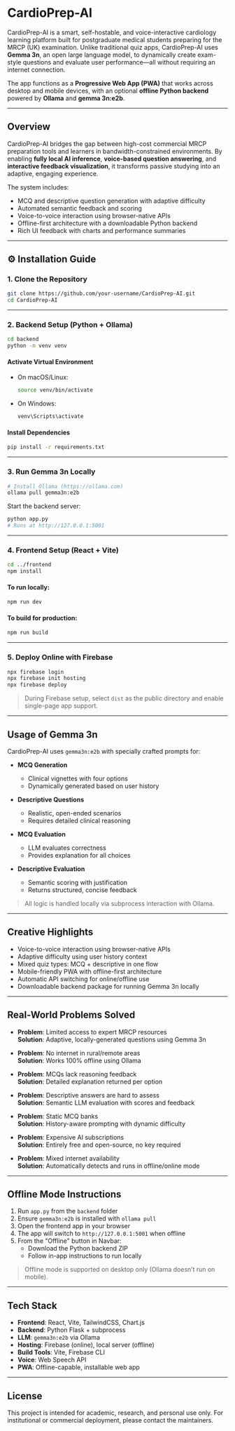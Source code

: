 # CardioPrep-AI

CardioPrep-AI is a smart, self-hostable, and voice-interactive cardiology learning platform built for postgraduate medical students preparing for the MRCP (UK) examination. Unlike traditional quiz apps, CardioPrep-AI uses **Gemma 3n**, an open large language model, to dynamically create exam-style questions and evaluate user performance—all without requiring an internet connection.

The app functions as a **Progressive Web App (PWA)** that works across desktop and mobile devices, with an optional **offline Python backend** powered by **Ollama** and **gemma 3n:e2b**.

---

## Overview

CardioPrep-AI bridges the gap between high-cost commercial MRCP preparation tools and learners in bandwidth-constrained environments. By enabling **fully local AI inference**, **voice-based question answering**, and **interactive feedback visualization**, it transforms passive studying into an adaptive, engaging experience.

The system includes:
- MCQ and descriptive question generation with adaptive difficulty
- Automated semantic feedback and scoring
- Voice-to-voice interaction using browser-native APIs
- Offline-first architecture with a downloadable Python backend
- Rich UI feedback with charts and performance summaries

---

## ⚙️ Installation Guide

### 1. Clone the Repository

```bash
git clone https://github.com/your-username/CardioPrep-AI.git
cd CardioPrep-AI
```

---

### 2. Backend Setup (Python + Ollama)

```bash
cd backend
python -m venv venv
```

#### Activate Virtual Environment

- On macOS/Linux:

  ```bash
  source venv/bin/activate
  ```

- On Windows:

  ```bash
  venv\Scripts\activate
  ```

#### Install Dependencies

```bash
pip install -r requirements.txt
```

---

### 3. Run Gemma 3n Locally

```bash
# Install Ollama (https://ollama.com)
ollama pull gemma3n:e2b
```

Start the backend server:

```bash
python app.py
# Runs at http://127.0.0.1:5001
```

---

### 4. Frontend Setup (React + Vite)

```bash
cd ../frontend
npm install
```

#### To run locally:

```bash
npm run dev
```

#### To build for production:

```bash
npm run build
```

---

### 5. Deploy Online with Firebase

```bash
npx firebase login
npx firebase init hosting
npx firebase deploy
```

> During Firebase setup, select `dist` as the public directory and enable single-page app support.

---

## Usage of Gemma 3n

CardioPrep-AI uses `gemma3n:e2b` with specially crafted prompts for:

- **MCQ Generation**  
  - Clinical vignettes with four options  
  - Dynamically generated based on user history  

- **Descriptive Questions**  
  - Realistic, open-ended scenarios  
  - Requires detailed clinical reasoning  

- **MCQ Evaluation**  
  - LLM evaluates correctness  
  - Provides explanation for all choices  

- **Descriptive Evaluation**  
  - Semantic scoring with justification  
  - Returns structured, concise feedback  

> All logic is handled locally via subprocess interaction with Ollama.

---

## Creative Highlights

- Voice-to-voice interaction using browser-native APIs  
- Adaptive difficulty using user history context  
- Mixed quiz types: MCQ + descriptive in one flow  
- Mobile-friendly PWA with offline-first architecture  
- Automatic API switching for online/offline use  
- Downloadable backend package for running Gemma 3n locally  

---

## Real-World Problems Solved

- **Problem**: Limited access to expert MRCP resources  
  **Solution**: Adaptive, locally-generated questions using Gemma 3n

- **Problem**: No internet in rural/remote areas  
  **Solution**: Works 100% offline using Ollama

- **Problem**: MCQs lack reasoning feedback  
  **Solution**: Detailed explanation returned per option

- **Problem**: Descriptive answers are hard to assess  
  **Solution**: Semantic LLM evaluation with scores and feedback

- **Problem**: Static MCQ banks  
  **Solution**: History-aware prompting with dynamic difficulty

- **Problem**: Expensive AI subscriptions  
  **Solution**: Entirely free and open-source, no key required

- **Problem**: Mixed internet availability  
  **Solution**: Automatically detects and runs in offline/online mode

---

## Offline Mode Instructions

1. Run `app.py` from the `backend` folder  
2. Ensure `gemma3n:e2b` is installed with `ollama pull`  
3. Open the frontend app in your browser  
4. The app will switch to `http://127.0.0.1:5001` when offline  
5. From the "Offline" button in Navbar:
    - Download the Python backend ZIP  
    - Follow in-app instructions to run locally  

> Offline mode is supported on desktop only (Ollama doesn’t run on mobile).

---

## Tech Stack

- **Frontend**: React, Vite, TailwindCSS, Chart.js  
- **Backend**: Python Flask + subprocess  
- **LLM**: `gemma3n:e2b` via Ollama  
- **Hosting**: Firebase (online), local server (offline)  
- **Build Tools**: Vite, Firebase CLI  
- **Voice**: Web Speech API  
- **PWA**: Offline-capable, installable web app  

---

## License

This project is intended for academic, research, and personal use only. For institutional or commercial deployment, please contact the maintainers.
